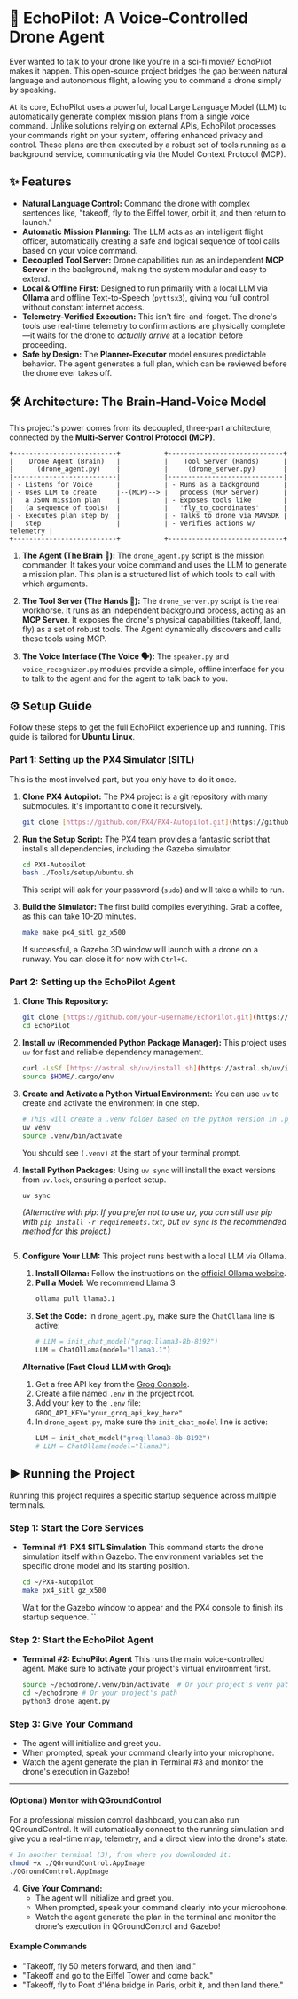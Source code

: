 # 🚁 EchoPilot: A Voice-Controlled Drone Agent

Ever wanted to talk to your drone like you're in a sci-fi movie? EchoPilot makes it happen. This open-source project bridges the gap between natural language and autonomous flight, allowing you to command a drone simply by speaking.

At its core, EchoPilot uses a powerful, local Large Language Model (LLM) to automatically generate complex mission plans from a single voice command. Unlike solutions relying on external APIs, EchoPilot processes your commands right on your system, offering enhanced privacy and control. These plans are then executed by a robust set of tools running as a background service, communicating via the Model Context Protocol (MCP).


## ✨ Features

-   **Natural Language Control:** Command the drone with complex sentences like, "takeoff, fly to the Eiffel tower, orbit it, and then return to launch."
-   **Automatic Mission Planning:** The LLM acts as an intelligent flight officer, automatically creating a safe and logical sequence of tool calls based on your voice command.
-   **Decoupled Tool Server:** Drone capabilities run as an independent **MCP Server** in the background, making the system modular and easy to extend.
-   **Local & Offline First:** Designed to run primarily with a local LLM via **Ollama** and offline Text-to-Speech (`pyttsx3`), giving you full control without constant internet access.
-   **Telemetry-Verified Execution:** This isn't fire-and-forget. The drone's tools use real-time telemetry to confirm actions are physically complete—it waits for the drone to *actually arrive* at a location before proceeding.
-   **Safe by Design:** The **Planner-Executor** model ensures predictable behavior. The agent generates a full plan, which can be reviewed before the drone ever takes off.

## 🛠️ Architecture: The Brain-Hand-Voice Model

This project's power comes from its decoupled, three-part architecture, connected by the **Multi-Server Control Protocol (MCP)**.

```
+--------------------------+           +-----------------------------+
|    Drone Agent (Brain)   |           |    Tool Server (Hands)      |
|      (drone_agent.py)    |           |     (drone_server.py)       |
|--------------------------|           |-----------------------------|
| - Listens for Voice      |           | - Runs as a background      |
| - Uses LLM to create     |--(MCP)--> |   process (MCP Server)      |
|   a JSON mission plan    |           | - Exposes tools like        |
|   (a sequence of tools)  |           |   'fly_to_coordinates'      |
| - Executes plan step by  |           | - Talks to drone via MAVSDK |
|   step                   |           | - Verifies actions w/ telemetry |
+--------------------------+           +-----------------------------+
```

1.  **The Agent (The Brain 🧠):** The `drone_agent.py` script is the mission commander. It takes your voice command and uses the LLM to generate a mission plan. This plan is a structured list of which tools to call with which arguments.

2.  **The Tool Server (The Hands 👐):** The `drone_server.py` script is the real workhorse. It runs as an independent background process, acting as an **MCP Server**. It exposes the drone's physical capabilities (takeoff, land, fly) as a set of robust tools. The Agent dynamically discovers and calls these tools using MCP.

3.  **The Voice Interface (The Voice 🗣️):** The `speaker.py` and `voice_recognizer.py` modules provide a simple, offline interface for you to talk to the agent and for the agent to talk back to you.

## ⚙️ Setup Guide

Follow these steps to get the full EchoPilot experience up and running. This guide is tailored for **Ubuntu Linux**.

### Part 1: Setting up the PX4 Simulator (SITL)
This is the most involved part, but you only have to do it once.

1.  **Clone PX4 Autopilot:** The PX4 project is a git repository with many submodules. It's important to clone it recursively.
    ```bash
    git clone [https://github.com/PX4/PX4-Autopilot.git](https://github.com/PX4/PX4-Autopilot.git) --recursive
    ```

2.  **Run the Setup Script:** The PX4 team provides a fantastic script that installs all dependencies, including the Gazebo simulator.
    ```bash
    cd PX4-Autopilot
    bash ./Tools/setup/ubuntu.sh
    ```
    This script will ask for your password (`sudo`) and will take a while to run.

3.  **Build the Simulator:** The first build compiles everything. Grab a coffee, as this can take 10-20 minutes.
    ```bash
    make make px4_sitl gz_x500

    ```
    If successful, a Gazebo 3D window will launch with a drone on a runway. You can close it for now with `Ctrl+C`.

### Part 2: Setting up the EchoPilot Agent

1.  **Clone This Repository:**
    ```bash
    git clone [https://github.com/your-username/EchoPilot.git](https://github.com/Bilalileri/EchoPilot.git)
    cd EchoPilot
    ```

2.  **Install `uv` (Recommended Python Package Manager):**
    This project uses `uv` for fast and reliable dependency management.
    ```bash
    curl -LsSf [https://astral.sh/uv/install.sh](https://astral.sh/uv/install.sh) | sh
    source $HOME/.cargo/env
    ```

3.  **Create and Activate a Python Virtual Environment:**
    You can use `uv` to create and activate the environment in one step.
    ```bash
    # This will create a .venv folder based on the python version in .python-version
    uv venv
    source .venv/bin/activate
    ```
    You should see `(.venv)` at the start of your terminal prompt.

4.  **Install Python Packages:**
    Using `uv sync` will install the exact versions from `uv.lock`, ensuring a perfect setup.
    ```bash
    uv sync
    ```
    *(Alternative with pip: If you prefer not to use uv, you can still use pip with `pip install -r requirements.txt`, but `uv sync` is the recommended method for this project.)*
    ```

5.  **Configure Your LLM:**
    This project runs best with a local LLM via Ollama.

    1.  **Install Ollama:** Follow the instructions on the [official Ollama website](https://ollama.com/).
    2.  **Pull a Model:** We recommend Llama 3.
        ```bash
        ollama pull llama3.1
        ```
    3.  **Set the Code:** In `drone_agent.py`, make sure the `ChatOllama` line is active:
        ```python
        # LLM = init_chat_model("groq:llama3-8b-8192")
        LLM = ChatOllama(model="llama3.1")
        ```
    **Alternative (Fast Cloud LLM with Groq):**
    1.  Get a free API key from the [Groq Console](https://console.groq.com/keys).
    2.  Create a file named `.env` in the project root.
    3.  Add your key to the `.env` file: `GROQ_API_KEY="your_groq_api_key_here"`
    4.  In `drone_agent.py`, make sure the `init_chat_model` line is active:
        ```python
        LLM = init_chat_model("groq:llama3-8b-8192")
        # LLM = ChatOllama(model="llama3")
        ```
## ▶️ Running the Project


Running this project requires a specific startup sequence across multiple terminals.

### Step 1: Start the Core Services


* **Terminal #1: PX4 SITL Simulation**
    This command starts the drone simulation itself within Gazebo. The environment variables set the specific drone model and its starting position.
    ```bash
    cd ~/PX4-Autopilot
    make px4_sitl gz_x500

    ```
    Wait for the Gazebo window to appear and the PX4 console to finish its startup sequence.
    ``

### Step 2: Start the EchoPilot Agent

* **Terminal #2: EchoPilot Agent**
    This runs the main voice-controlled agent. Make sure to activate your project's virtual environment first.
    ```bash
    source ~/echodrone/.venv/bin/activate  # Or your project's venv path
    cd ~/echodrone # Or your project's path
    python3 drone_agent.py
    ```

### Step 3: Give Your Command
* The agent will initialize and greet you.
* When prompted, speak your command clearly into your microphone.
* Watch the agent generate the plan in Terminal #3 and monitor the drone's execution in Gazebo!

---
#### (Optional) Monitor with QGroundControl
For a professional mission control dashboard, you can also run QGroundControl. It will automatically connect to the running simulation and give you a real-time map, telemetry, and a direct view into the drone's state.
```bash
# In another terminal (3), from where you downloaded it:
chmod +x ./QGroundControl.AppImage
./QGroundControl.AppImage
```

4.  **Give Your Command:**
    * The agent will initialize and greet you.
    * When prompted, speak your command clearly into your microphone.
    * Watch the agent generate the plan in the terminal and monitor the drone's execution in QGroundControl and Gazebo!

#### Example Commands
* "Takeoff, fly 50 meters forward, and then land."
* "Takeoff and go to the Eiffel Tower and come back."
* "Takeoff, fly to Pont d'Iéna bridge in Paris, orbit it, and then land there."
